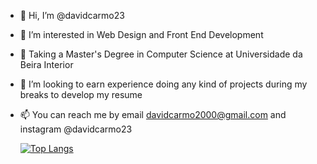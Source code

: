 - 👋 Hi, I’m @davidcarmo23
- 👀 I’m interested in Web Design and Front End Development
- 🌱 Taking a Master's Degree in Computer Science at Universidade da Beira Interior
- 💞️ I’m looking to earn experience doing any kind of projects during my breaks to develop my resume
- 📫 You can reach me by email davidcarmo2000@gmail.com and instagram @davidcarmo23

    [![Top Langs](https://github-readme-stats.vercel.app/api/top-langs/?username=davidcarmo23&layout=compact)](https://github.com/anuraghazra/github-readme-stats)
<!---
davidcarmo23/davidcarmo23 is a ✨ special ✨ repository because its `README.md` (this file) appears on your GitHub profile.
You can click the Preview link to take a look at your changes.
--->
